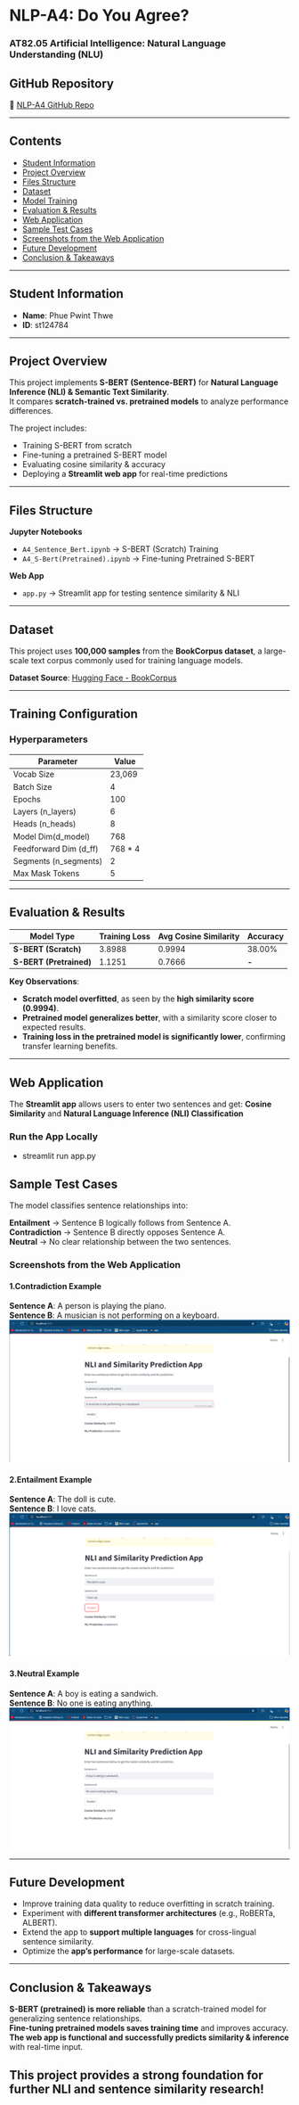 # NLP-A4: Do You Agree?
### **AT82.05 Artificial Intelligence: Natural Language Understanding (NLU)**

## **GitHub Repository**
🔗 [NLP-A4 GitHub Repo](https://github.com/phuepwint-thwe/NLP_A4_Final)

---

## **Contents**
- [Student Information](#student-information)
- [Project Overview](#project-overview)
- [Files Structure](#files-structure)
- [Dataset](#dataset)
- [Model Training](#training)
- [Evaluation & Results](#evaluation)
- [Web Application](#application)
- [Sample Test Cases](#sample-test-cases)
- [Screenshots from the Web Application](#screenshots-from-the-Web-Application)
- [Future Development](#furture-development)
- [Conclusion & Takeaways](#conclusion-and-takeways)

---

## **Student Information**
- **Name**: Phue Pwint Thwe  
- **ID**: st124784  

---

## **Project Overview**
This project implements **S-BERT (Sentence-BERT)** for **Natural Language Inference (NLI) & Semantic Text Similarity**.  
It compares **scratch-trained vs. pretrained models** to analyze performance differences.

The project includes:
- Training S-BERT from scratch  
- Fine-tuning a pretrained S-BERT model  
- Evaluating cosine similarity & accuracy  
- Deploying a **Streamlit web app** for real-time predictions  

---

## **Files Structure**
**Jupyter Notebooks**  
- `A4_Sentence_Bert.ipynb` → S-BERT (Scratch) Training  
- `A4_S-Bert(Pretrained).ipynb` → Fine-tuning Pretrained S-BERT  

**Web App**  
- `app.py` → Streamlit app for testing sentence similarity & NLI  

---

## **Dataset**
This project uses **100,000 samples** from the **BookCorpus dataset**, a large-scale text corpus commonly used for training language models.  

**Dataset Source**: [Hugging Face - BookCorpus](https://huggingface.co/datasets/bookcorpus/bookcorpus)  

---

## **Training Configuration**
### **Hyperparameters**
| Parameter             | Value   |
|-----------------------|---------|
| Vocab Size            | 23,069  |
| Batch Size            | 4       |
| Epochs                | 100     |
| Layers (n_layers)     | 6       |
| Heads (n_heads)       | 8       |
| Model Dim(d_model)    | 768     |
| Feedforward Dim (d_ff)| 768 * 4 |
| Segments (n_segments) | 2       |
| Max Mask Tokens       | 5       |

---

## **Evaluation & Results**
| Model Type        | Training Loss | Avg Cosine Similarity | Accuracy |
|-------------------|--------------|----------------------|----------|
| **S-BERT (Scratch)**  | 3.8988       | 0.9994               | 38.00%   |
| **S-BERT (Pretrained)** | 1.1251       | 0.7666               | **-**    |

**Key Observations**:
- **Scratch model overfitted**, as seen by the **high similarity score (0.9994)**.
- **Pretrained model generalizes better**, with a similarity score closer to expected results.
- **Training loss in the pretrained model is significantly lower**, confirming transfer learning benefits.

---

## **Web Application**
The **Streamlit app** allows users to enter two sentences and get:
**Cosine Similarity**  and **Natural Language Inference (NLI) Classification**  

### **Run the App Locally**
- streamlit run app.py

## **Sample Test Cases**  
The model classifies sentence relationships into:  

**Entailment** → Sentence B logically follows from Sentence A.  
**Contradiction** → Sentence B directly opposes Sentence A.  
**Neutral** → No clear relationship between the two sentences.  

### **Screenshots from the Web Application**  
#### **1️.Contradiction Example**  
**Sentence A**: A person is playing the piano.  
**Sentence B**: A musician is not performing on a keyboard.  
![Contradiction](A4_1.png)  

#### **2️.Entailment Example**  
**Sentence A**: The doll is cute.  
**Sentence B**: I love cats.  
![Entailment](A4_2.png)  

#### **3️.Neutral Example**  
**Sentence A**: A boy is eating a sandwich.  
**Sentence B**: No one is eating anything.  
![Neutral](A4_3.png)  

---

## **Future Development** 
- Improve training data quality to reduce overfitting in scratch training.  
- Experiment with **different transformer architectures** (e.g., RoBERTa, ALBERT).  
- Extend the app to **support multiple languages** for cross-lingual sentence similarity.  
- Optimize the **app’s performance** for large-scale datasets.  

---

## **Conclusion & Takeaways** 
**S-BERT (pretrained) is more reliable** than a scratch-trained model for generalizing sentence relationships.  
**Fine-tuning pretrained models saves training time** and improves accuracy.  
**The web app is functional and successfully predicts similarity & inference** with real-time input.  

**This project provides a strong foundation for further NLI and sentence similarity research!**  
---

